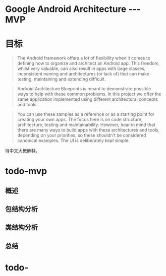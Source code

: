 Google Android Architecture --- MVP
===================================

# 目标

>The Android framework offers a lot of flexibility when it comes to defining how to organize and architect an Android app. This freedom, whilst very valuable, can also result in apps with large classes, inconsistent naming and architectures (or lack of) that can make testing, maintaining and extending difficult.

>Android Architecture Blueprints is meant to demonstrate possible ways to help with these common problems. In this project we offer the same application implemented using different architectural concepts and tools.

>You can use these samples as a reference or as a starting point for creating your own apps. The focus here is on code structure, architecture, testing and maintainability. However, bear in mind that there are many ways to build apps with these architectures and tools, depending on your priorities, so these shouldn't be considered canonical examples. The UI is deliberately kept simple.

待中文大概解释。

# todo-mvp
## 概述
## 包结构分析
## 类结构分析
## 总结

# todo-